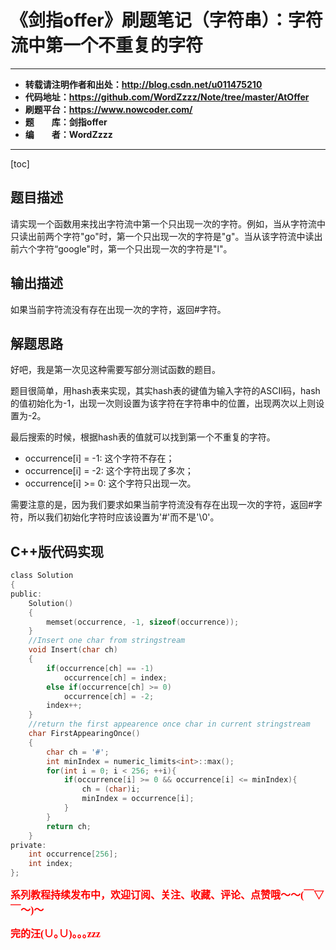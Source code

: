 # 《剑指offer》刷题笔记（字符串）：字符流中第一个不重复的字符

----------

- **转载请注明作者和出处：http://blog.csdn.net/u011475210**
- **代码地址：https://github.com/WordZzzz/Note/tree/master/AtOffer**
- **刷题平台：https://www.nowcoder.com/**
- **题&emsp;&emsp;库：剑指offer**
- **编&emsp;&emsp;者：WordZzzz**

----------

[toc]

## 题目描述

请实现一个函数用来找出字符流中第一个只出现一次的字符。例如，当从字符流中只读出前两个字符"go"时，第一个只出现一次的字符是"g"。当从该字符流中读出前六个字符“google"时，第一个只出现一次的字符是"l"。

## 输出描述

如果当前字符流没有存在出现一次的字符，返回#字符。

## 解题思路

好吧，我是第一次见这种需要写部分测试函数的题目。

题目很简单，用hash表来实现，其实hash表的键值为输入字符的ASCII码，hash的值初始化为-1，出现一次则设置为该字符在字符串中的位置，出现两次以上则设置为-2。

最后搜索的时候，根据hash表的值就可以找到第一个不重复的字符。

- occurrence[i] = -1: 这个字符不存在；
- occurrence[i] = -2: 这个字符出现了多次；
- occurrence[i] >= 0: 这个字符只出现一次。

需要注意的是，因为我们要求如果当前字符流没有存在出现一次的字符，返回#字符，所以我们初始化字符时应该设置为'#'而不是'\0'。

## C++版代码实现

```c
class Solution
{
public:
    Solution()
    {
        memset(occurrence, -1, sizeof(occurrence));
    }
    //Insert one char from stringstream
    void Insert(char ch)
    {
        if(occurrence[ch] == -1)
            occurrence[ch] = index;
        else if(occurrence[ch] >= 0)
            occurrence[ch] = -2;
        index++;
    }
    //return the first appearence once char in current stringstream
    char FirstAppearingOnce()
    {
        char ch = '#';
        int minIndex = numeric_limits<int>::max();
        for(int i = 0; i < 256; ++i){
            if(occurrence[i] >= 0 && occurrence[i] <= minIndex){
                ch = (char)i;
                minIndex = occurrence[i];
            }
        }
        return ch;
    }
private:
    int occurrence[256];
    int index;
};
```

**<font color="red" size=3 face="仿宋">系列教程持续发布中，欢迎订阅、关注、收藏、评论、点赞哦～～(￣▽￣～)～</font>**

**<font color="red" size=3 face="仿宋">完的汪(∪｡∪)｡｡｡zzz</font>**
